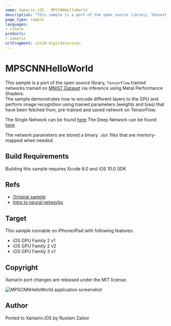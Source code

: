 ```yaml
---
name: Xamarin.iOS - MPSCNNHelloWorld
description: "This sample is a port of the open source library, TensorFlow trained networks trained on MNIST Dataset via inference... #ios10"
page_type: sample
languages:
- csharp
products:
- xamarin
urlFragment: ios10-digitdetection
---
```

# MPSCNNHelloWorld

This sample is a port of the open source library, `TensorFlow` trained networks trained on [MNIST Dataset](http://yann.lecun.com/exdb/mnist/) via inference using Metal Performance Shaders.  
The sample demonstrates how to encode different layers to the GPU and perform image recognition using trained parameters (weights and bias) that have been fetched from, pre-trained and saved network on TensorFlow.

The Single Network can be found [here](https://www.tensorflow.org/versions/r0.8/tutorials/mnist/beginners/index.html#mnist-for-ml-beginners)
The Deep Network can be found [here](https://www.tensorflow.org/versions/r0.8/tutorials/mnist/pros/index.html#deep-mnist-for-experts)

The network parameters are stored a binary `.dat` files that are memory-mapped when needed.

## Build Requirements

Building this sample requires Xcode 8.0 and iOS 10.0 SDK

## Refs

* [Original sample](https://developer.apple.com/library/prerelease/content/samplecode/MPSCNNHelloWorld/Introduction/Intro.html#//apple_ref/doc/uid/TP40017482)
* [Intro to neural networks](http://neuralnetworksanddeeplearning.com/)

## Target

This sample runnable on iPhone/iPad with following features:

* iOS GPU Family 2 v1
* iOS GPU Family 2 v2
* iOS GPU Family 3 v1


## Copyright

Xamarin port changes are released under the MIT license.

![MPSCNNHelloWorld application screenshot](Screenshots/Main.png "MPSCNNHelloWorld application screenshot")

## Author

Ported to Xamarin.iOS by Rustam Zaitov
